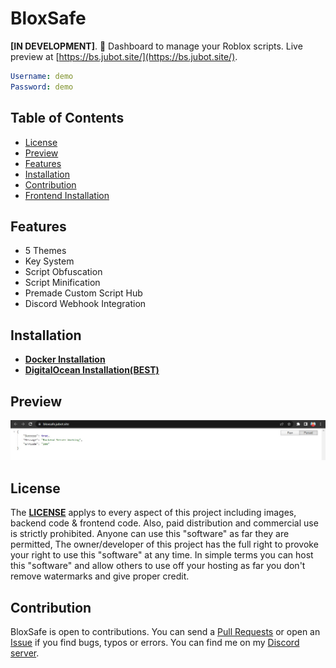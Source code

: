 # BloxSafe

**[IN DEVELOPMENT]**. 🚀 Dashboard to manage your Roblox scripts. Live preview at [https://bs.jubot.site/](https://bs.jubot.site/).

```yaml
Username: demo
Password: demo
```

## Table of Contents

- [License](/#License)
- [Preview](/#Preview)
- [Features](/#Features)
- [Installation](/#Installation)
- [Contribution](/#Contribution)
- [Frontend Installation](https://github.com/BloxSafe/Frontend)

## Features

- 5 Themes
- Key System
- Script Obfuscation
- Script Minification
- Premade Custom Script Hub
- Discord Webhook Integration

## Installation

- **[Docker Installation](./DOCKER_INSTALLATION.md)**
- **[DigitalOcean Installation(BEST)](./VPS_INSTALLATION.MD)**

## Preview

![Image](./bin/0.jpg)

## License

The **[LICENSE](./LICENSE)** applys to every aspect of this project including images, backend code & frontend code. Also, paid distribution and commercial use is strictly prohibited. Anyone can use this "software" as far they are permitted, The owner/developer of this project has the full right to provoke your right to use this "software" at any time. In simple terms you can host this "software" and allow others to use off your hosting as far you don't remove watermarks and give proper credit.

## Contribution

BloxSafe is open to contributions. You can send a [Pull Requests](https://github.com/jareer12/BloxSafe/pulls) or open an [Issue](https://github.com/jareer12/BloxSafe/issues) if you find bugs, typos or errors. You can find me on my [Discord server](https://discord.gg/M6bn9xtrhC).
